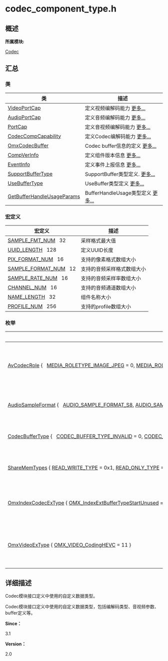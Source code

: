 # codec_component_type.h


## **概述**

**所属模块:**

[Codec](_codec.md)


## **汇总**


### 类

  | 类 | 描述 | 
| -------- | -------- |
| [VideoPortCap](_video_port_cap.md) | 定义视频编解码能力&nbsp;[更多...](_video_port_cap.md) | 
| [AudioPortCap](_audio_port_cap.md) | 定义音频编解码能力&nbsp;[更多...](_audio_port_cap.md) | 
| [PortCap](union_port_cap.md) | 定义音视频编解码能力&nbsp;[更多...](union_port_cap.md) | 
| [CodecCompCapability](_codec_comp_capability.md) | 定义Codec编解码能力&nbsp;[更多...](_codec_comp_capability.md) | 
| [OmxCodecBuffer](_omx_codec_buffer.md) | Codec&nbsp;buffer信息的定义&nbsp;[更多...](_omx_codec_buffer.md) | 
| [CompVerInfo](_comp_ver_info.md) | 定义组件版本信息&nbsp;[更多...](_comp_ver_info.md) | 
| [EventInfo](_event_info.md) | 定义事件上报信息&nbsp;[更多...](_event_info.md) | 
| [SupportBufferType](_support_buffer_type.md) | SupportBuffer类型定义.&nbsp;[更多...](_support_buffer_type.md) | 
| [UseBufferType](_use_buffer_type.md) | UseBuffer类型定义&nbsp;[更多...](_use_buffer_type.md) | 
| [GetBufferHandleUsageParams](_get_buffer_handle_usage_params.md) | BufferHandleUsage类型定义&nbsp;[更多...](_get_buffer_handle_usage_params.md) | 


### 宏定义

  | 宏定义 | 描述 | 
| -------- | -------- |
| [SAMPLE_FMT_NUM](_codec.md#ga9bda75c363e9bcff915cdd521dd7ba84)&nbsp;&nbsp;&nbsp;32 | 采样格式最大值 | 
| [UUID_LENGTH](_codec.md#ga9226162b034cc837cd977f0fcf611c2c)&nbsp;&nbsp;&nbsp;128 | 定义UUID长度 | 
| [PIX_FORMAT_NUM](_codec.md#gadb8c6478388b68c09835ebe093a8920a)&nbsp;&nbsp;&nbsp;16 | 支持的像素格式数组大小 | 
| [SAMPLE_FORMAT_NUM](_codec.md#gaf958b9cc535f6260e2e8b7ce42c89946)&nbsp;&nbsp;&nbsp;12 | 支持的音频采样格式数组大小 | 
| [SAMPLE_RATE_NUM](_codec.md#ga0d905eaa05b4b6fcec76924eb795d7fe)&nbsp;&nbsp;&nbsp;16 | 支持的音频采样率数组大小 | 
| [CHANNEL_NUM](_codec.md#ga6511732d5b29a6781cf38783157f21e1)&nbsp;&nbsp;&nbsp;16 | 支持的音频通道数组大小 | 
| [NAME_LENGTH](_codec.md#gaf71324c57f05ff9e24bd384925dd6b17)&nbsp;&nbsp;&nbsp;32 | 组件名称大小 | 
| [PROFILE_NUM](_codec.md#gaab6353cb3662bdc672ae8ab90df529ce)&nbsp;&nbsp;&nbsp;256 | 支持的profile数组大小 | 


### 枚举

  | 枚举 | 描述 | 
| -------- | -------- |
| [AvCodecRole](_codec.md#avcodecrole)&nbsp;{&nbsp;&nbsp;&nbsp;[MEDIA_ROLETYPE_IMAGE_JPEG](_codec.md#gga7c1ff03fc0cd5a8f738afae873b5d5d5ac261edd4c0d6eed15f6317024810dee2)&nbsp;=&nbsp;0,&nbsp;[MEDIA_ROLETYPE_VIDEO_AVC](_codec.md#gga7c1ff03fc0cd5a8f738afae873b5d5d5adebef2ce1107d74e5d4f91d3452c823d),&nbsp;[MEDIA_ROLETYPE_VIDEO_HEVC](_codec.md#gga7c1ff03fc0cd5a8f738afae873b5d5d5af84180255d50e9ae94cedfc35ad19056),&nbsp;[MEDIA_ROLETYPE_AUDIO_FIRST](_codec.md#gga7c1ff03fc0cd5a8f738afae873b5d5d5a9e653abe452b248670825bd468f59d20)&nbsp;=&nbsp;0x10000,&nbsp;&nbsp;&nbsp;[MEDIA_ROLETYPE_AUDIO_AAC](_codec.md#gga7c1ff03fc0cd5a8f738afae873b5d5d5ac9627d3deaca6bbf69f03c0dee1b6c05)&nbsp;=&nbsp;0x10000,&nbsp;[MEDIA_ROLETYPE_AUDIO_G711A](_codec.md#gga7c1ff03fc0cd5a8f738afae873b5d5d5a033c0faacbd270fa2c539686e6d60551),&nbsp;[MEDIA_ROLETYPE_AUDIO_G711U](_codec.md#gga7c1ff03fc0cd5a8f738afae873b5d5d5ae0170e900d835de44884f483b28b10f8),&nbsp;[MEDIA_ROLETYPE_AUDIO_G726](_codec.md#gga7c1ff03fc0cd5a8f738afae873b5d5d5a1bd136ced64ce1ab7b9e45fb0f5d75b6),&nbsp;&nbsp;&nbsp;[MEDIA_ROLETYPE_AUDIO_PCM](_codec.md#gga7c1ff03fc0cd5a8f738afae873b5d5d5a30e0f43909d411eb0f4c4fd8f9216dd8),&nbsp;[MEDIA_ROLETYPE_AUDIO_MP3](_codec.md#gga7c1ff03fc0cd5a8f738afae873b5d5d5aec847c178f28118703297fb600907338),&nbsp;[MEDIA_ROLETYPE_INVALID](_codec.md#gga7c1ff03fc0cd5a8f738afae873b5d5d5aee058a8e8a635efc2ed3328440a58e45)&nbsp;} | 枚举音视频编解码组件类型&nbsp;[更多...](_codec.md#avcodecrole) | 
| [AudioSampleFormat](_codec.md#audiosampleformat)&nbsp;{&nbsp;&nbsp;&nbsp;[AUDIO_SAMPLE_FORMAT_S8](_codec.md#gga97cfd5633b2133e7ebe42dbb9b03e757a2d8a330d2cb71268562e1c4da0c4eabc),&nbsp;[AUDIO_SAMPLE_FORMAT_S8P](_codec.md#gga97cfd5633b2133e7ebe42dbb9b03e757a4eb79a5d6d99244902cfb5c65f225c80),&nbsp;[AUDIO_SAMPLE_FORMAT_U8](_codec.md#gga97cfd5633b2133e7ebe42dbb9b03e757ab6d04d1d87a9a243b195ab6be183600e),&nbsp;[AUDIO_SAMPLE_FORMAT_U8P](_codec.md#gga97cfd5633b2133e7ebe42dbb9b03e757aeffb8620959b836e01622c7dc82ebc6d),&nbsp;&nbsp;&nbsp;[AUDIO_SAMPLE_FORMAT_S16](_codec.md#gga97cfd5633b2133e7ebe42dbb9b03e757a4422a2a04509e492ef823189d454d5a3),&nbsp;[AUDIO_SAMPLE_FORMAT_S16P](_codec.md#gga97cfd5633b2133e7ebe42dbb9b03e757a11a1fb37c21f722383a37fc5e6075dfe),&nbsp;[AUDIO_SAMPLE_FORMAT_U16](_codec.md#gga97cfd5633b2133e7ebe42dbb9b03e757af961944b4c8e77ee56defc30e6e61eb5),&nbsp;[AUDIO_SAMPLE_FORMAT_U16P](_codec.md#gga97cfd5633b2133e7ebe42dbb9b03e757a08ba605e3e58479ebb7432ff5d6d0972),&nbsp;&nbsp;&nbsp;[AUDIO_SAMPLE_FORMAT_S24](_codec.md#gga97cfd5633b2133e7ebe42dbb9b03e757a102520af7c50d1ee4951e472f5f921e4),&nbsp;[AUDIO_SAMPLE_FORMAT_S24P](_codec.md#gga97cfd5633b2133e7ebe42dbb9b03e757ae245cf6bd637c1f1304b38746f8940d6),&nbsp;[AUDIO_SAMPLE_FORMAT_U24](_codec.md#gga97cfd5633b2133e7ebe42dbb9b03e757a0d5fc3d14030aad7bc17d894bf4fc5c9),&nbsp;[AUDIO_SAMPLE_FORMAT_U24P](_codec.md#gga97cfd5633b2133e7ebe42dbb9b03e757a0e8b7681ec3461988cb7fdd0f3616b2e),&nbsp;&nbsp;&nbsp;[AUDIO_SAMPLE_FORMAT_S32](_codec.md#gga97cfd5633b2133e7ebe42dbb9b03e757a46819088770f843230d2b094fd8d14ba),&nbsp;[AUDIO_SAMPLE_FORMAT_S32P](_codec.md#gga97cfd5633b2133e7ebe42dbb9b03e757a7883f8a4bede55eb4ffaf6ecb47f6841),&nbsp;[AUDIO_SAMPLE_FORMAT_U32](_codec.md#gga97cfd5633b2133e7ebe42dbb9b03e757afae09ccb9fdae65e73e5584a4c3a6d16),&nbsp;[AUDIO_SAMPLE_FORMAT_U32P](_codec.md#gga97cfd5633b2133e7ebe42dbb9b03e757a915025bfdcf9491a21b2d38dec7998cc),&nbsp;&nbsp;&nbsp;[AUDIO_SAMPLE_FORMAT_S64](_codec.md#gga97cfd5633b2133e7ebe42dbb9b03e757a2e5477f7cc05dcc271b50e570dfd0452),&nbsp;[AUDIO_SAMPLE_FORMAT_S64P](_codec.md#gga97cfd5633b2133e7ebe42dbb9b03e757ab07b4d40994980a8012a79dc4a69a794),&nbsp;[AUDIO_SAMPLE_FORMAT_U64](_codec.md#gga97cfd5633b2133e7ebe42dbb9b03e757a959950ea0f2b6c0e17d752640238c23b),&nbsp;[AUDIO_SAMPLE_FORMAT_U64P](_codec.md#gga97cfd5633b2133e7ebe42dbb9b03e757aad2c58522f7d16111756c1731bf52044),&nbsp;&nbsp;&nbsp;[AUDIO_SAMPLE_FORMAT_F32](_codec.md#gga97cfd5633b2133e7ebe42dbb9b03e757ac3cb5729241a7f73210d97d4fe0002fe),&nbsp;[AUDIO_SAMPLE_FORMAT_F32P](_codec.md#gga97cfd5633b2133e7ebe42dbb9b03e757a1121b8995d1083f61b2fa0afcc45143f),&nbsp;[AUDIO_SAMPLE_FORMAT_F64](_codec.md#gga97cfd5633b2133e7ebe42dbb9b03e757a72f064169d0282fa8a152aea546056c3),&nbsp;[AUDIO_SAMPLE_FORMAT_F64P](_codec.md#gga97cfd5633b2133e7ebe42dbb9b03e757a1f0e407cd152b27f7b0ff761d26bb300),&nbsp;&nbsp;&nbsp;[AUDIO_SAMPLE_FMT_U8](_codec.md#gga97cfd5633b2133e7ebe42dbb9b03e757aad65a5b895b3dba000167dbb6c19b9ab),&nbsp;[AUDIO_SAMPLE_FMT_S16](_codec.md#gga97cfd5633b2133e7ebe42dbb9b03e757a40335eaa7ca378540941909ed02b51a0),&nbsp;[AUDIO_SAMPLE_FMT_S32](_codec.md#gga97cfd5633b2133e7ebe42dbb9b03e757ab98feafb8396c0190a4fb719a15ab7c5),&nbsp;[AUDIO_SAMPLE_FMT_FLOAT](_codec.md#gga97cfd5633b2133e7ebe42dbb9b03e757ac2fb27a42b3f79e51dd71ce05b42f9db),&nbsp;&nbsp;&nbsp;[AUDIO_SAMPLE_FMT_DOUBLE](_codec.md#gga97cfd5633b2133e7ebe42dbb9b03e757afb8b12c44b4799f59a533609b4c360b5),&nbsp;[AUDIO_SAMPLE_FMT_U8P](_codec.md#gga97cfd5633b2133e7ebe42dbb9b03e757a8eb00238e7aa21d69f056d9292eb64d9),&nbsp;[AUDIO_SAMPLE_FMT_S16P](_codec.md#gga97cfd5633b2133e7ebe42dbb9b03e757a93008db1a966fee4a91b515fedc78cec),&nbsp;[AUDIO_SAMPLE_FMT_S32P](_codec.md#gga97cfd5633b2133e7ebe42dbb9b03e757a6bb874f2726bb94d08914b366ae947d6),&nbsp;&nbsp;&nbsp;[AUDIO_SAMPLE_FMT_FLOATP](_codec.md#gga97cfd5633b2133e7ebe42dbb9b03e757a8a635bbd6c5df1a8a0fadb1d9602ea74),&nbsp;[AUDIO_SAMPLE_FMT_DOUBLEP](_codec.md#gga97cfd5633b2133e7ebe42dbb9b03e757a467bd88ce7f736a433425695ed0a0dbc),&nbsp;[AUDIO_SAMPLE_FMT_INVALID](_codec.md#gga97cfd5633b2133e7ebe42dbb9b03e757a5c8f7c2c0f84e70f609f8fd4ffd2c910)&nbsp;} | 枚举音频采样格式&nbsp;[更多...](_codec.md#audiosampleformat) | 
| [CodecBufferType](_codec.md#codecbuffertype)&nbsp;{&nbsp;&nbsp;&nbsp;[CODEC_BUFFER_TYPE_INVALID](_codec.md#ggaf63c168decbe7dc156ad3b4d575a0d46aba35b6e9b3ca08afcb012f723c07baee)&nbsp;=&nbsp;0,&nbsp;[CODEC_BUFFER_TYPE_VIRTUAL_ADDR](_codec.md#ggaf63c168decbe7dc156ad3b4d575a0d46a4df6de0078bcf908fdb12d0ec1486899)&nbsp;=&nbsp;0x1,&nbsp;[CODEC_BUFFER_TYPE_AVSHARE_MEM_FD](_codec.md#ggaf63c168decbe7dc156ad3b4d575a0d46aaba95e9bf8ffbd7fe7512bc842d70ca5)&nbsp;=&nbsp;0x2,&nbsp;[CODEC_BUFFER_TYPE_HANDLE](_codec.md#ggaf63c168decbe7dc156ad3b4d575a0d46a90db1a10a238c832937c7a0e02287a79)&nbsp;=&nbsp;0x4,&nbsp;&nbsp;&nbsp;[CODEC_BUFFER_TYPE_DYNAMIC_HANDLE](_codec.md#ggaf63c168decbe7dc156ad3b4d575a0d46a931ecc36727f5eb3baba00e0d2b8771e)&nbsp;=&nbsp;0x8&nbsp;} | 定义buffer类型&nbsp;[更多...](_codec.md#codecbuffertype) | 
| [ShareMemTypes](_codec.md#sharememtypes)&nbsp;{&nbsp;[READ_WRITE_TYPE](_codec.md#ggae84516e039a3963772dfeebd4937cb8daa268821c7f672c1b968aeed0ad745dd0)&nbsp;=&nbsp;0x1,&nbsp;[READ_ONLY_TYPE](_codec.md#ggae84516e039a3963772dfeebd4937cb8daa5af6f1eec0b9f19c72a1085cef7c0ff)&nbsp;=&nbsp;0x2&nbsp;} | 枚举共享内存类型&nbsp;[更多...](_codec.md#sharememtypes) | 
| [OmxIndexCodecExType](_codec.md#omxindexcodecextype)&nbsp;{&nbsp;[OMX_IndexExtBufferTypeStartUnused](_codec.md#gga0ab3a4efe29745d2b49944c4014e0c28a228f8b3c93f68da516a76db3f594625d)&nbsp;=&nbsp;OMX_IndexKhronosExtensions&nbsp;+&nbsp;0x00a00000,&nbsp;[OMX_IndexParamSupportBufferType](_codec.md#gga0ab3a4efe29745d2b49944c4014e0c28aaab75f888d711f3168327535312117fa),&nbsp;[OMX_IndexParamUseBufferType](_codec.md#gga0ab3a4efe29745d2b49944c4014e0c28a353c3ccfb9985619526c0c7a28c9cce8),&nbsp;[OMX_IndexParamGetBufferHandleUsage](_codec.md#gga0ab3a4efe29745d2b49944c4014e0c28a3dea5e61dc211290d54d79d35679199d)&nbsp;} | 枚举Codec扩展index&nbsp;[更多...](_codec.md#omxindexcodecextype) | 
| [OmxVideoExType](_codec.md#omxvideoextype)&nbsp;{&nbsp;[OMX_VIDEO_CodingHEVC](_codec.md#ggab1cbacdf16bc8912e69547b37022a9c1acf4ea0b624499e3a53c3b36f6217f6fe)&nbsp;=&nbsp;11&nbsp;} | 枚举Codec扩展编码类型&nbsp;[更多...](_codec.md#omxvideoextype) | 


## **详细描述**

Codec模块接口定义中使用的自定义数据类型。

Codec模块接口定义中使用的自定义数据类型，包括编解码类型、音视频参数、buffer定义等。

**Since：**

3.1

**Version：**

2.0
